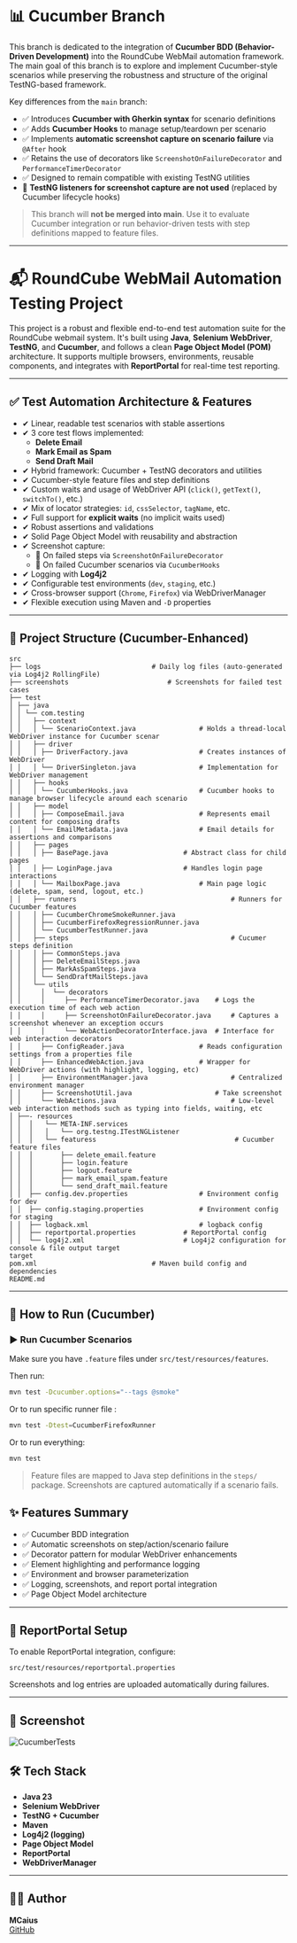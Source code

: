 
# 📊 Cucumber Branch

This branch is dedicated to the integration of **Cucumber BDD (Behavior-Driven Development)** into the RoundCube WebMail automation framework. The main goal of this branch is to explore and implement Cucumber-style scenarios while preserving the robustness and structure of the original TestNG-based framework.

Key differences from the `main` branch:

- ✅ Introduces **Cucumber with Gherkin syntax** for scenario definitions
- ✅ Adds **Cucumber Hooks** to manage setup/teardown per scenario
- ✅ Implements **automatic screenshot capture on scenario failure** via `@After` hook
- ✅ Retains the use of decorators like `ScreenshotOnFailureDecorator` and `PerformanceTimerDecorator`
- ✅ Designed to remain compatible with existing TestNG utilities
- 🚫 **TestNG listeners for screenshot capture are not used** (replaced by Cucumber lifecycle hooks)

> This branch will **not be merged into main**. Use it to evaluate Cucumber integration or run behavior-driven tests with step definitions mapped to feature files.
---

# 📬 RoundCube WebMail Automation Testing Project

This project is a robust and flexible end-to-end test automation suite for the RoundCube webmail system. It's built using **Java**, **Selenium WebDriver**, **TestNG**, and **Cucumber**, and follows a clean **Page Object Model (POM)** architecture. It supports multiple browsers, environments, reusable components, and integrates with **ReportPortal** for real-time test reporting.

---

## ✅ Test Automation Architecture & Features

- ✔ Linear, readable test scenarios with stable assertions
- ✔ 3 core test flows implemented:
  - **Delete Email**
  - **Mark Email as Spam**
  - **Send Draft Mail**
- ✔ Hybrid framework: Cucumber + TestNG decorators and utilities
- ✔ Cucumber-style feature files and step definitions
- ✔ Custom waits and usage of WebDriver API (`click()`, `getText()`, `switchTo()`, etc.)
- ✔ Mix of locator strategies: `id`, `cssSelector`, `tagName`, etc.
- ✔ Full support for **explicit waits** (no implicit waits used)
- ✔ Robust assertions and validations
- ✔ Solid Page Object Model with reusability and abstraction
- ✔ Screenshot capture:
  - 📸 On failed steps via `ScreenshotOnFailureDecorator`
  - 🧨 On failed Cucumber scenarios via `CucumberHooks`
- ✔ Logging with **Log4j2**
- ✔ Configurable test environments (`dev`, `staging`, etc.)
- ✔ Cross-browser support (`Chrome`, `Firefox`) via WebDriverManager
- ✔ Flexible execution using Maven and `-D` properties

---

## 📂 Project Structure (Cucumber-Enhanced)

```
src 
├── logs 					        # Daily log files (auto-generated via Log4j2 RollingFile) 
├── screenshots 				        # Screenshots for failed test cases 
├── test 
│ ├── java 
│ │ └── com.testing 
│ │   ├── context 
│ │   │ └── ScenarioContext.java  		        # Holds a thread-local WebDriver instance for Cucumber scenar 
│ │   ├── driver 
│ │   │ ├── DriverFactory.java 			        # Creates instances of WebDriver 
│ │   │ └── DriverSingleton.java  		        # Implementation for WebDriver management 
│ │   ├── hooks 
│ │   │ └── CucumberHooks.java  		        # Cucumber hooks to manage browser lifecycle around each scenario  
│ │   ├── model 
│ │   │ ├── ComposeEmail.java 			        # Represents email content for composing drafts 
│ │   │ └── EmailMetadata.java 			        # Email details for assertions and comparisons 
│ │   ├── pages 
│ │   │ ├── BasePage.java 			        # Abstract class for child pages 
│ │   │ ├── LoginPage.java 			        # Handles login page interactions 
│ │   │ └── MailboxPage.java 			        # Main page logic (delete, spam, send, logout, etc.)
│ │   ├── runners                                       # Runners for Cucumber features
│ │   │ ├── CucumberChromeSmokeRunner.java 
│ │   │ ├── CucumberFirefoxRegressionRunner.java  
│ │   │ └── CucumberTestRunner.java  		        
│ │   ├── steps                                         # Cucumer steps definition
│ │   │ ├── CommonSteps.java			         
│ │   │ ├── DeleteEmailSteps.java
│ │   │ ├── MarkAsSpamSteps.java 	         
│ │   │ └── SendDraftMailSteps.java		        
│ │   └── utils 
│ │     │  └── decorators 			
│ │     │     ├── PerformanceTimerDecorator.java 	# Logs the execution time of each web action
│ │     │     ├── ScreenshotOnFailureDecorator.java     # Captures a screenshot whenever an exception occurs
│ │     │     └── WebActionDecoratorInterface.java 	# Interface for web interaction decorators 
│ │     ├── ConfigReader.java 			        # Reads configuration settings from a properties file
│ │     ├── EnhancedWebAction.java 		        # Wrapper for WebDriver actions (with highlight, logging, etc)
│ │     ├── EnvironmentManager.java 	                # Centralized environment manager
│ │     ├── ScreenshotUtil.java 	                # Take screenshot 
│ │     └── WebActions.java 	                        # Low-level web interaction methods such as typing into fields, waiting, etc 
│ ├──- resources
│ │  │   └── META-INF.services 			
│ │  │   │   └── org.testng.ITestNGListener
│ │  │   └── featuress	                                 # Cucumber feature files
│ │  │       ├── delete_email.feature
│ │  │       ├── login.feature
│ │  │       ├── logout.feature
│ │  │       ├── mark_email_spam.feature
│ │  │       └── send_draft_mail.feature			         
│ │  ├── config.dev.properties 			        # Environment config for dev 
│ │  ├── config.staging.properties 		        # Environment config for staging 
│ │  ├── logback.xml 			                # logback config
│ │  ├── reportportal.properties 			# ReportPortal config 
│ │  └── log4j2.xml 				        # Log4j2 configuration for console & file output target 
target
pom.xml 					        # Maven build config and dependencies 
README.md 
```

---

## 🚀 How to Run (Cucumber)

### ▶️ Run Cucumber Scenarios

Make sure you have `.feature` files under `src/test/resources/features`.

Then run:

```bash
mvn test -Dcucumber.options="--tags @smoke"
```
Or to run specific runner file :

```bash
mvn test -Dtest=CucumberFirefoxRunner
```

Or to run everything:

```bash
mvn test
```

> Feature files are mapped to Java step definitions in the `steps/` package. Screenshots are captured automatically if a scenario fails.


## ✨ Features Summary

- ✅ Cucumber BDD integration
- ✅ Automatic screenshots on step/action/scenario failure
- ✅ Decorator pattern for modular WebDriver enhancements
- ✅ Element highlighting and performance logging
- ✅ Environment and browser parameterization
- ✅ Logging, screenshots, and report portal integration
- ✅ Page Object Model architecture

---

## 🧩 ReportPortal Setup

To enable ReportPortal integration, configure:
```
src/test/resources/reportportal.properties
```

Screenshots and log entries are uploaded automatically during failures.

---

## 📸  Screenshot

![CucumberTests](https://github.com/user-attachments/assets/fe974df4-6ae2-438a-9750-0d5975b06cd3)


## 🛠️ Tech Stack

- **Java 23**
- **Selenium WebDriver**
- **TestNG + Cucumber**
- **Maven**
- **Log4j2 (logging)**
- **Page Object Model**
- **ReportPortal**
- **WebDriverManager**

---

## 👨‍💻 Author
**MCaius**  
[GitHub](https://github.com/MCaius/) 
